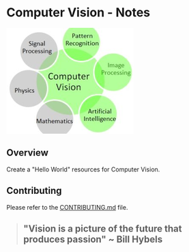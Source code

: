 # Computer Vision - Notes

![cv-diagram](./documentation/cv-diagram.png)

## Overview

Create a "Hello World" resources for Computer Vision.


## Contributing

Please refer to the [CONTRIBUTING.md](../../CONTRIBUTING.md) file.




> ## "Vision is a picture of the future that produces passion" ~ Bill Hybels


